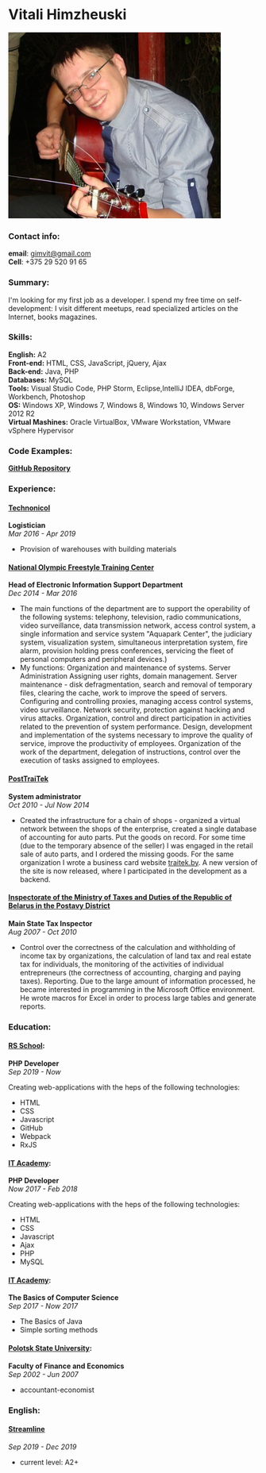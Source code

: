 # Vitali Himzheuski  
 
![my photo](/img/photo.jpg)  
 
### Contact info:  
**email**: gimvit@gmail.com  
**Cell**: +375 29 520 91 65  
 
### Summary:  
 
I'm looking for my first job as a developer. I spend my free time on self-development: I visit different meetups, read specialized articles on the Internet, books magazines.  
 
### Skills:  
**English:** A2  
**Front-end:** HTML, CSS, JavaScript, jQuery, Ajax  
**Back-end:** Java, PHP  
**Databases:** MySQL  
**Tools:** Visual Studio Code, PHP Storm, Eclipse,IntelliJ IDEA, dbForge, Workbench, Photoshop  
**OS:** Windows XP, Windows 7, Windows 8, Windows 10, Windows Server 2012 R2  
**Virtual Mashines:** Oracle VirtualBox, VMware Workstation, VMware vSphere Hypervisor  
 
### Code Examples:  
**[GitHub Repository](https://github.com/Jimmba/traitek)**  
 
### Experience:  
#### [Technonicol](https://tstn.by/)  
**Logistician**  
_Mar 2016 - Apr 2019_  
 
+ Provision of warehouses with building materials  
 
#### [National Olympic Freestyle Training Center](https://www.free-style.by/)  
**Head of Electronic Information Support Department**  
_Dec 2014 - Mar 2016_  
+ The main functions of the department are to support the operability of the following systems: telephony, television, radio communications, video surveillance, data transmission network, access control system, a single information and service system "Aquapark Center", the judiciary system, visualization system, simultaneous interpretation system, fire alarm, provision holding press conferences, servicing the fleet of personal computers and peripheral devices.)
+ My functions: Organization and maintenance of systems. Server Administration Assigning user rights, domain management. Server maintenance - disk defragmentation, search and removal of temporary files, clearing the cache, work to improve the speed of servers. Configuring and controlling proxies, managing access control systems, video surveillance. Network security, protection against hacking and virus attacks. Organization, control and direct participation in activities related to the prevention of system performance. Design, development and implementation of the systems necessary to improve the quality of service, improve the productivity of employees. Organization of the work of the department, delegation of instructions, control over the execution of tasks assigned to employees.  
 
#### [PostTraiTek](https://traitek.by/)  
**System administrator**  
_Oct 2010 - Jul Now 2014_  
+ Created the infrastructure for a chain of shops - organized a virtual network between the shops of the enterprise, created a single database of accounting for auto parts. Put the goods on record. For some time (due to the temporary absence of the seller) I was engaged in the retail sale of auto parts, and I ordered the missing goods. For the same organization I wrote a business card website [traitek.by](http://traitek.by). A new version of the site is now released, where I participated in the development as a backend.  
 
#### [Inspectorate of the Ministry of Taxes and Duties of the Republic of Belarus in the Postavy District](http://www.nalog.gov.by/ru/postavy/)  
**Main State Tax Inspector**  
_Aug 2007 - Oct 2010_  
+ Control over the correctness of the calculation and withholding of income tax by organizations, the calculation of land tax and real estate tax for individuals, the monitoring of the activities of individual entrepreneurs (the correctness of accounting, charging and paying taxes). Reporting. Due to the large amount of information processed, he became interested in programming in the Microsoft Office environment. He wrote macros for Excel in order to process large tables and generate reports.  
 
### Education:  

#### [RS School](https://rs.school//):  
**PHP Developer**  
_Sep 2019 - Now_  
 
Creating web-applications with the heps of the following technologies:  
 
- HTML  
- CSS  
- Javascript  
- GitHub  
- Webpack  
- RxJS  

#### [IT Academy](https://www.it-academy.by/):  
**PHP Developer**  
_Now 2017 - Feb 2018_  
 
Creating web-applications with the heps of the following technologies:  
 
- HTML  
- CSS  
- Javascript  
- Ajax  
- PHP  
- MySQL  
 
#### [IT Academy](https://www.it-academy.by/):  
**The Basics of Computer Science**  
_Sep 2017 - Now 2017_  
+ The Basics of Java  
+ Simple sorting methods  
 
#### [Polotsk State University](https://psu.by/):  
**Faculty of Finance and Economics**  
_Sep 2002 - Jun 2007_  
+ accountant-economist  
 
### English:  
#### [Streamline](https://str.by/)  
_Sep 2019 - Dec 2019_  

+ current level: A2+  